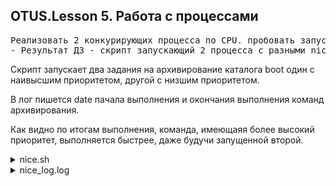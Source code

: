 ## OTUS.Lesson 5. Работа с процессами
<pre>
Реализовать 2 конкурирующих процесса по CPU. пробовать запустить с разными nice
- Результат ДЗ - скрипт запускающий 2 процесса с разными nice и замеряющий время выполнения и лог консоли
</pre>

Скрипт запускает два задания на архивирование каталога boot один с наивысшим приоритетом, другой с низшим приоритетом.

В лог пишется date пачала выполнения и окончания выполнения команд архивирования.

Как видно по итогам выполнения, команда, имеющаяя более высокий приоритет, выполняется быстрее, даже будучи запущенной второй.

<details>

<summary>nice.sh</code></summary>

```
#!/usr/bin/env bash
#Подчищаем если папке есть старые архивы.
rm -rf /tmp/archive_{low,high}.tar.gz > /dev/null 2>&1
#Обнуляем файл лога.
echo "" > nice_log.log

#Определяем процедуры для вызова архивирования с разными приоритетами.
lowpri() {

    echo "[`date`] Start of script with low priority" > nice_log.log

    nice -20 tar czvf /tmp/archive_low.tar.gz /boot/* > /dev/null  2>&1

    echo "[`date`] End of script with low priority" >> nice_log.log

}

hipri() {

    echo "[`date`] Start of script with high priority" >> nice_log.log

    nice --19 tar czvf /tmp/archive_high.tar.gz /boot/* > /dev/null  2>&1

    echo "[`date`] End of script with high priority" >> nice_log.log

}
#Запускаем в фоне паралельно 2 процесса архивирования с разными приоритетами
lowpri &
hipri &

cat nice_log.log
```
</details>

<details>

<summary>nice_log.log</code></summary>
```

[Sun Aug 25 14:14:23 MSK 2019] Start of script with low priority

[Sun Aug 25 14:14:23 MSK 2019] Start of script with high priority

[Sun Aug 25 14:14:26 MSK 2019] End of script with high priority

[Sun Aug 25 14:14:26 MSK 2019] End of script with low priority
```

</details>
